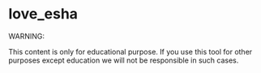 # love_esha
WARNING:

This content is only for educational purpose. If you use this tool for other purposes except education we will not be responsible in such cases.
